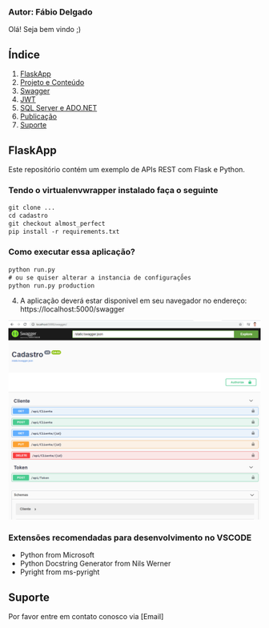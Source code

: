 ### Autor: Fábio Delgado

Olá! Seja bem vindo ;)


## Índice
1. [FlaskApp](#FlaskApp)
2. [Projeto e Conteúdo](#Projeto-e-Conteudo)
3. [Swagger](#Swagger)
4. [JWT](#JWT)
5. [SQL Server e ADO.NET](#SQL-Server-e-ADONET)
6. [Publicação](#Publicação)
7. [Suporte](#Suporte)

## FlaskApp

Este repositório contém um exemplo de APIs REST com Flask e Python.

### Tendo o virtualenvwrapper instalado faça o seguinte

```shell
git clone ...
cd cadastro
git checkout almost_perfect
pip install -r requirements.txt
```

### Como executar essa aplicação?
```shell
python run.py
# ou se quiser alterar a instancia de configuraçṍes
python run.py production
```


4. A aplicação deverá estar disponivel em seu navegador no endereço: https://localhost:5000/swagger

![GitHub Logo](/img/Capturar.png)

### Extensões recomendadas para desenvolvimento no VSCODE

- Python from Microsoft
- Python Docstring Generator from  Nils Werner
- Pyright from  ms-pyright

## Suporte

Por favor entre em contato conosco via [Email]
